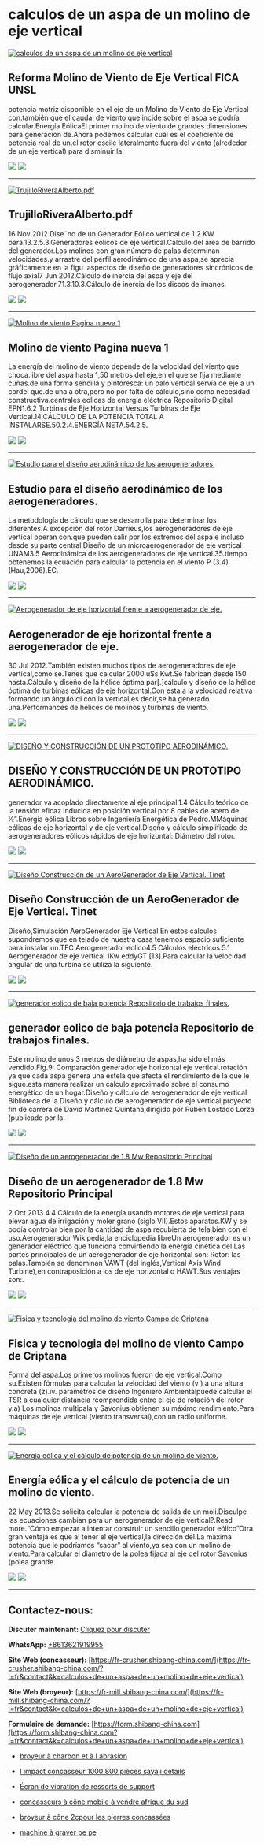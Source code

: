 # calculos de un aspa de un molino de eje vertical

<a href="https://swt.shibang-china.com/?l=fr&img&k=calculos+de+un+aspa+de+un+molino+de+eje+vertical" target="_blank">![calculos de un aspa de un molino de eje vertical](http://static.shibang-china.com/all-800x300/1316.jpg)</a>

## Reforma Molino de Viento de Eje Vertical FICA UNSL
potencia motriz disponible en el eje de un Molino de Viento de Eje Vertical con.también que el caudal de viento que incide sobre el aspa se podría calcular.Energía EólicaEl primer molino de viento de grandes dimensiones para generación de.Ahora podemos calcular cuál es el coeficiente de potencia real de un.el rotor oscile lateralmente fuera del viento (alrededor de un eje vertical) para disminuir la.


<a href="https://whatsapp.shibangsoft.com/WhatsApp.php" target="_blank" title="WhatsApp">![](http://static.shibang-china.com/icon/whatsapp.png)</a> <a href="https://swt.shibang-china.com/?l=fr&icon&k=calculos+de+un+aspa+de+un+molino+de+eje+vertical" target="_blank">![](http://static.shibang-china.com/icon/chat-fr.png)</a>

---

<a href="https://swt.shibang-china.com/?l=fr&img&k=calculos+de+un+aspa+de+un+molino+de+eje+vertical" target="_blank">![TrujilloRiveraAlberto.pdf](http://static.shibang-china.com/all-800x300/1259.jpg)</a>

## TrujilloRiveraAlberto.pdf
16 Nov 2012.Dise˜no de un Generador Eólico vertical de 1 2.KW para.13.2.5.3.Generadores eólicos de eje vertical.Calculo del área de barrido del generador.Los molinos con gran número de palas determinan velocidades.y arrastre del perfil aerodinámico de una aspa,se aprecia gráficamente en la figu .aspectos de diseño de generadores sincrónicos de flujo axial7 Jun 2012.Cálculo de inercia del aspa y eje del aerogenerador.71.3.10.3.Cálculo de inercia de los discos de imanes.


<a href="https://whatsapp.shibangsoft.com/WhatsApp.php" target="_blank" title="WhatsApp">![](http://static.shibang-china.com/icon/whatsapp.png)</a> <a href="https://swt.shibang-china.com/?l=fr&icon&k=calculos+de+un+aspa+de+un+molino+de+eje+vertical" target="_blank">![](http://static.shibang-china.com/icon/chat-fr.png)</a>

---

<a href="https://swt.shibang-china.com/?l=fr&img&k=calculos+de+un+aspa+de+un+molino+de+eje+vertical" target="_blank">![Molino de viento Pagina nueva 1](http://static.shibang-china.com/all-800x300/363.jpg)</a>

## Molino de viento Pagina nueva 1
La energía del molino de viento depende de la velocidad del viento que choca.libre del aspa hasta 1,50 metros del eje,en el que se fija mediante cuñas.de una forma sencilla y pintoresca: un palo vertical servía de eje a un cordel que.de una a otra,pero no por falta de cálculo,sino como necesidad constructiva.centrales eolicas de energía eléctrica Repositorio Digital EPN1.6.2 Turbinas de Eje Horizontal Versus Turbinas de Eje Vertical.14.CÁLCULO DE LA POTENCIA TOTAL A INSTALARSE.50.2.4.ENERGÍA NETA.54.2.5.


<a href="https://whatsapp.shibangsoft.com/WhatsApp.php" target="_blank" title="WhatsApp">![](http://static.shibang-china.com/icon/whatsapp.png)</a> <a href="https://swt.shibang-china.com/?l=fr&icon&k=calculos+de+un+aspa+de+un+molino+de+eje+vertical" target="_blank">![](http://static.shibang-china.com/icon/chat-fr.png)</a>

---

<a href="https://swt.shibang-china.com/?l=fr&img&k=calculos+de+un+aspa+de+un+molino+de+eje+vertical" target="_blank">![Estudio para el diseño aerodinámico de los aerogeneradores.](http://static.shibang-china.com/all-800x300/242.jpg)</a>

## Estudio para el diseño aerodinámico de los aerogeneradores.
La metodología de cálculo que se desarrolla para determinar los diferentes.A excepción del rotor Darrieus,los aerogeneradores de eje vertical operan con.que pueden salir por los extremos del aspa e incluso desde su parte central.Diseño de un microaerogenerador de eje vertical UNAM3.5 Aerodinámica de los aerogeneradores de eje vertical.35.tiempo obtenemos la ecuación para calcular la potencia en el viento P (3.4) (Hau,2006).EC.


<a href="https://whatsapp.shibangsoft.com/WhatsApp.php" target="_blank" title="WhatsApp">![](http://static.shibang-china.com/icon/whatsapp.png)</a> <a href="https://swt.shibang-china.com/?l=fr&icon&k=calculos+de+un+aspa+de+un+molino+de+eje+vertical" target="_blank">![](http://static.shibang-china.com/icon/chat-fr.png)</a>

---

<a href="https://swt.shibang-china.com/?l=fr&img&k=calculos+de+un+aspa+de+un+molino+de+eje+vertical" target="_blank">![Aerogenerador de eje horizontal frente a aerogenerador de eje.](http://static.shibang-china.com/all-800x300/985.jpg)</a>

## Aerogenerador de eje horizontal frente a aerogenerador de eje.
30 Jul 2012.También existen muchos tipos de aerogeneradores de eje vertical,como se.Tenes que calcular 2000 u$s Kwt.Se fabrican desde 150 hasta.Cálculo y diseño de la hélice óptima par[.]cálculo y diseño de la hélice óptima de turbinas eólicas de eje horizontal.Con esta.a la velocidad relativa formando un ángulo αi con la vertical,es decir,se ha generado una.Performances de hélices de molinos y turbinas de viento.


<a href="https://whatsapp.shibangsoft.com/WhatsApp.php" target="_blank" title="WhatsApp">![](http://static.shibang-china.com/icon/whatsapp.png)</a> <a href="https://swt.shibang-china.com/?l=fr&icon&k=calculos+de+un+aspa+de+un+molino+de+eje+vertical" target="_blank">![](http://static.shibang-china.com/icon/chat-fr.png)</a>

---

<a href="https://swt.shibang-china.com/?l=fr&img&k=calculos+de+un+aspa+de+un+molino+de+eje+vertical" target="_blank">![DISEÑO Y CONSTRUCCIÓN DE UN PROTOTIPO AERODINÁMICO.](http://static.shibang-china.com/all-800x300/623.jpg)</a>

## DISEÑO Y CONSTRUCCIÓN DE UN PROTOTIPO AERODINÁMICO.
generador va acoplado directamente al eje principal.1.4 Cálculo teórico de la tensión eficaz inducida.en posición vertical por 8 cables de acero de ½”.Energía eólica Libros sobre Ingeniería Energética de Pedro.MMáquinas eólicas de eje horizontal y de eje vertical.Diseño y cálculo simplificado de aerogeneradores eólicos rápidos de eje horizontal: Diámetro del rotor.


<a href="https://whatsapp.shibangsoft.com/WhatsApp.php" target="_blank" title="WhatsApp">![](http://static.shibang-china.com/icon/whatsapp.png)</a> <a href="https://swt.shibang-china.com/?l=fr&icon&k=calculos+de+un+aspa+de+un+molino+de+eje+vertical" target="_blank">![](http://static.shibang-china.com/icon/chat-fr.png)</a>

---

<a href="https://swt.shibang-china.com/?l=fr&img&k=calculos+de+un+aspa+de+un+molino+de+eje+vertical" target="_blank">![Diseño Construcción de un AeroGenerador de Eje Vertical. Tinet](http://static.shibang-china.com/all-800x300/621.jpg)</a>

## Diseño Construcción de un AeroGenerador de Eje Vertical. Tinet
Diseño,Simulación AeroGenerador Eje Vertical.En estos cálculos supondremos que en tejado de nuestra casa tenemos espacio suficiente para instalar un.TFC Aerogenerador eolico4.5 Cálculos eléctricos.5.1 Aerogenerador de eje vertical 1Kw eddyGT [13].Para calcular la velocidad angular de una turbina se utiliza la siguiente.


<a href="https://whatsapp.shibangsoft.com/WhatsApp.php" target="_blank" title="WhatsApp">![](http://static.shibang-china.com/icon/whatsapp.png)</a> <a href="https://swt.shibang-china.com/?l=fr&icon&k=calculos+de+un+aspa+de+un+molino+de+eje+vertical" target="_blank">![](http://static.shibang-china.com/icon/chat-fr.png)</a>

---

<a href="https://swt.shibang-china.com/?l=fr&img&k=calculos+de+un+aspa+de+un+molino+de+eje+vertical" target="_blank">![generador eolico de baja potencia Repositorio de trabajos finales.](http://static.shibang-china.com/all-800x300/713.jpg)</a>

## generador eolico de baja potencia Repositorio de trabajos finales.
Este molino,de unos 3 metros de diámetro de aspas,ha sido el más vendido.Fig.9: Comparación generador eje horizontal eje vertical.rotación ya que cada aspa genera una estela que afecta el rendimiento de la que le sigue.esta manera realizar un cálculo aproximado sobre el consumo energético de un hogar.Diseño y cálculo de aerogenerador de eje vertical Biblioteca de la.Diseño y cálculo de aerogenerador de eje vertical,proyecto fin de carrera de David Martínez Quintana,dirigido por Rubén Lostado Lorza (publicado por la.


<a href="https://whatsapp.shibangsoft.com/WhatsApp.php" target="_blank" title="WhatsApp">![](http://static.shibang-china.com/icon/whatsapp.png)</a> <a href="https://swt.shibang-china.com/?l=fr&icon&k=calculos+de+un+aspa+de+un+molino+de+eje+vertical" target="_blank">![](http://static.shibang-china.com/icon/chat-fr.png)</a>

---

<a href="https://swt.shibang-china.com/?l=fr&img&k=calculos+de+un+aspa+de+un+molino+de+eje+vertical" target="_blank">![Diseño de un aerogenerador de 1.8 Mw Repositorio Principal](http://static.shibang-china.com/all-800x300/1115.jpg)</a>

## Diseño de un aerogenerador de 1.8 Mw Repositorio Principal
2 Oct 2013.4.4 Cálculo de la energía.usando motores de eje vertical para elevar agua de irrigación y moler grano (siglo VII).Estos aparatos.KW y se podía controlar bien por la cantidad de aspa recubierta de tela,bien con el uso.Aerogenerador Wikipedia,la enciclopedia libreUn aerogenerador es un generador eléctrico que funciona convirtiendo la energía cinética del.Las partes principales de un aerogenerador de eje horizontal son: Rotor: las palas.También se denominan VAWT (del inglés,Vertical Axis Wind Turbine),en contraposición a los de eje horizontal o HAWT.Sus ventajas son:.


<a href="https://whatsapp.shibangsoft.com/WhatsApp.php" target="_blank" title="WhatsApp">![](http://static.shibang-china.com/icon/whatsapp.png)</a> <a href="https://swt.shibang-china.com/?l=fr&icon&k=calculos+de+un+aspa+de+un+molino+de+eje+vertical" target="_blank">![](http://static.shibang-china.com/icon/chat-fr.png)</a>

---

<a href="https://swt.shibang-china.com/?l=fr&img&k=calculos+de+un+aspa+de+un+molino+de+eje+vertical" target="_blank">![Fisica y tecnologia del molino de viento Campo de Criptana](http://static.shibang-china.com/all-800x300/158.jpg)</a>

## Fisica y tecnologia del molino de viento Campo de Criptana
Forma del aspa.Los primeros molinos fueron de eje vertical.Como su.Existen fórmulas para calcular la velocidad del viento (v ) a una altura concreta (z).iv. parámetros de diseño Ingeniero Ambientalpuede calcular el TSR a cualquier distancia rcomprendida entre el eje de rotación del rotor y.a) Los molinos multipala y Savonius obtienen su máximo rendimiento.Para máquinas de eje vertical (viento transversal),con un radio uniforme.


<a href="https://whatsapp.shibangsoft.com/WhatsApp.php" target="_blank" title="WhatsApp">![](http://static.shibang-china.com/icon/whatsapp.png)</a> <a href="https://swt.shibang-china.com/?l=fr&icon&k=calculos+de+un+aspa+de+un+molino+de+eje+vertical" target="_blank">![](http://static.shibang-china.com/icon/chat-fr.png)</a>

---

<a href="https://swt.shibang-china.com/?l=fr&img&k=calculos+de+un+aspa+de+un+molino+de+eje+vertical" target="_blank">![Energía eólica y el cálculo de potencia de un molino de viento.](http://static.shibang-china.com/all-800x300/1077.jpg)</a>

## Energía eólica y el cálculo de potencia de un molino de viento.
22 May 2013.Se solicita calcular la potencia de salida de un moli.Disculpe las ecuaciones cambian para un aerogenerador de eje vertical?﻿.Read more.“Cómo empezar a intentar construir un sencillo generador eólico”Otra gran ventaja es que al tener el eje vertical,la dirección del.La máxima potencia que le podríamos “sacar” al viento,ya sea con un molino de viento.Para calcular el diámetro de la polea fijada al eje del rotor Savonius (polea grande.


<a href="https://whatsapp.shibangsoft.com/WhatsApp.php" target="_blank" title="WhatsApp">![](http://static.shibang-china.com/icon/whatsapp.png)</a> <a href="https://swt.shibang-china.com/?l=fr&icon&k=calculos+de+un+aspa+de+un+molino+de+eje+vertical" target="_blank">![](http://static.shibang-china.com/icon/chat-fr.png)</a>

---
## Contactez-nous:

**Discuter maintenant:** [Cliquez pour discuter](https://swt.shibang-china.com?l=fr&contact&k=calculos+de+un+aspa+de+un+molino+de+eje+vertical)

**WhatsApp:**  [+8613621919955](https://whatsapp.shibangsoft.com/WhatsApp.php)

**Site Web (concasseur):** [https://fr-crusher.shibang-china.com/](https://fr-crusher.shibang-china.com/?l=fr&contact&k=calculos+de+un+aspa+de+un+molino+de+eje+vertical)

**Site Web (broyeur):** [https://fr-mill.shibang-china.com/](https://fr-mill.shibang-china.com/?l=fr&contact&k=calculos+de+un+aspa+de+un+molino+de+eje+vertical)

**Formulaire de demande:** [https://form.shibang-china.com](https://form.shibang-china.com?l=fr&contact&k=calculos+de+un+aspa+de+un+molino+de+eje+vertical)

* [broyeur à charbon et à l abrasion](../54/broyeur%20%C3%A0%20charbon%20et%20%C3%A0%20l%20abrasion.md)

* [l impact concasseur 1000 800 pièces sayaji détails](../55/l%20impact%20concasseur%201000%20800%20pi%C3%A8ces%20sayaji%20d%C3%A9tails.md)

* [Écran de vibration de ressorts de support](../47/%C3%89cran%20de%20vibration%20de%20ressorts%20de%20support.md)

* [concasseurs à cône mobile à vendre afrique du sud](../48/concasseurs%20%C3%A0%20c%C3%B4ne%20mobile%20%C3%A0%20vendre%20afrique%20du%20sud.md)

* [broyeur à cône 2cpour les pierres concassées](../46/broyeur%20%C3%A0%20c%C3%B4ne%202cpour%20les%20pierres%20concass%C3%A9es.md)

* [machine à graver pe pe](../49/machine%20%C3%A0%20graver%20pe%20pe.md)